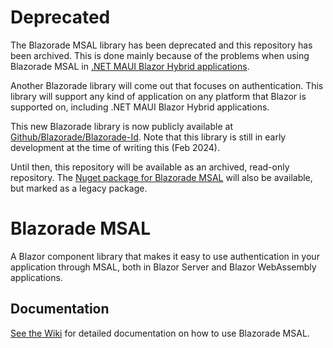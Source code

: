 # Deprecated

The Blazorade MSAL library has been deprecated and this repository has been archived. This is done mainly because of the problems when using Blazorade MSAL in [.NET MAUI Blazor Hybrid applications](https://learn.microsoft.com/aspnet/core/blazor/hybrid/tutorials/maui).

Another Blazorade library will come out that focuses on authentication. This library will support any kind of application on any platform that Blazor is supported on, including .NET MAUI Blazor Hybrid applications.

This new Blazorade library is now publicly available at [Github/Blazorade/Blazorade-Id](https://github.com/Blazorade/Blazorade-Id). Note that this library is still in early development at the time of writing this (Feb 2024).

Until then, this repository will be available as an archived, read-only repository. The [Nuget package for Blazorade MSAL](https://www.nuget.org/packages/Blazorade.Msal) will also be available, but marked as a legacy package.

# Blazorade MSAL

A Blazor component library that makes it easy to use authentication in your application through MSAL, both in Blazor Server and Blazor WebAssembly applications.

## Documentation

[See the Wiki](https://github.com/Blazorade/Blazorade-MSAL/wiki) for detailed documentation on how to use Blazorade MSAL.

